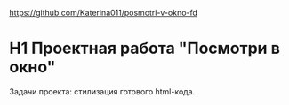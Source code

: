 https://github.com/Katerina011/posmotri-v-okno-fd


  # H1 **Проектная работа "Посмотри в окно"**
Задачи проекта: стилизация готового html-кода.